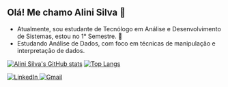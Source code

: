 ## Olá! Me chamo Alini Silva  👋

- Atualmente, sou estudante de Tecnólogo em Análise e Desenvolvimento de Sistemas, estou no 1° Semestre. 🌱 
- Estudando Análise de Dados, com foco em técnicas de manipulação e interpretação de dados.

[![Alini Silva's GitHub stats](https://github-readme-stats.vercel.app/api?username=Alini-Silva&show_icons=true&theme=dracula)](https://github.com/Alini-Silva/github-readme-stats)
[![Top Langs](https://github-readme-stats.vercel.app/api/top-langs/?username=Alini-Silva&layout=compact&show_icons=true&theme=dracula)](https://github.com/Alini-Silva/github-readme-stats)

<div> 
  <a href="https://www.linkedin.com/in/alini-silva/" target="_blank">
      <img src="https://img.shields.io/badge/LinkedIn-0077B5?style=for-the-badge&logo=linkedinlogoColor=white" alt="LinkedIn">
  </a>
  <a href="mailto:alini.silva2005@gmail.com" target="_blank">
    <img src="https://img.shields.io/badge/Gmail-D14836?style=for-the-badge&logo=gmail&logoColor=white" alt="Gmail">
  </a>
</div>
